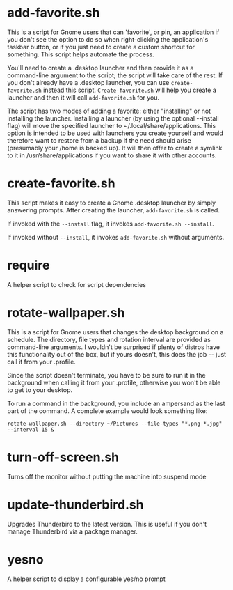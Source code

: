 # add-favorite.sh

This is a script for Gnome users that can 'favorite', or pin, an application if you don't see the option to do so when right-clicking the application's taskbar button, or if you just need to create a custom shortcut for something.  This script helps automate the process.

You'll need to create a .desktop launcher and then provide it as a command-line argument to the script; the script will take care of the rest.  If you don't already have a .desktop launcher, you can use `create-favorite.sh` instead this script.  `Create-favorite.sh` will help you create a launcher and then it will call `add-favorite.sh` for you.

The script has two modes of adding a favorite:  either "installing" or not installing the launcher.  Installing a launcher (by using the optional --install flag) will move the specified launcher to ~/.local/share/applications.  This option is intended to be used with launchers you create yourself and would therefore want to restore from a backup if the need should arise (presumably your /home is backed up).  It will then offer to create a symlink to it in /usr/share/applications if you want to share it with other accounts.


# create-favorite.sh

This script makes it easy to create a Gnome .desktop launcher by simply answering prompts.  After creating the launcher, `add-favorite.sh` is called.

If invoked with the `--install` flag, it invokes `add-favorite.sh --install`.

If invoked without `--install`, it invokes `add-favorite.sh` without arguments.


# require

A helper script to check for script dependencies


# rotate-wallpaper.sh

This is a script for Gnome users that changes the desktop background on a schedule.  The directory, file types and rotation interval are provided as command-line arguments.  I wouldn't be surprised if plenty of distros have this functionality out of the box, but if yours doesn't, this does the job -- just call it from your .profile.

Since the script doesn't terminate, you have to be sure to run it in the background when calling it from your .profile, otherwise you won't be able to get to your desktop.

To run a command in the background, you include an ampersand as the last part of the command.  A complete example would look something like:

```shell
rotate-wallpaper.sh --directory ~/Pictures --file-types "*.png *.jpg" --interval 15 &
```


# turn-off-screen.sh

Turns off the monitor without putting the machine into suspend mode


# update-thunderbird.sh

Upgrades Thunderbird to the latest version.  This is useful if you don't manage Thunderbird via a package manager.


# yesno

A helper script to display a configurable yes/no prompt
